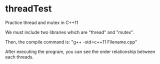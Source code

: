 # threadTest
Practice thread and mutex in C++11

We must include two libraries which are "thread" and "mutex".

Then, the compile command is: "g++ -std=c++11 Filename.cpp"

After executing the program, you can see the order relationship between each threads.
